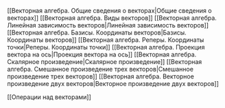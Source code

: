 [[Векторная алгебра. Общие сведения о векторах|Общие сведения о векторах]]
[[Векторная алгебра. Виды векторов]]
[[Векторная алгебра. Линейная зависимость векторов|Линейная зависимость векторов]]
[[Векторная алгебра. Базисы. Координаты векторов|Базисы. Координаты векторов]]
[[Векторная алгебра. Реперы. Координаты точки|Реперы. Координаты точки]]
[[Векторная алгебра. Проекция вектора на ось|Проекция вектора на ось]]
[[Векторная алгебра. Скалярное произведение|Скалярное произведение]]
[[Векторная алгебра. Смешанное произведение трех векторов|Смешанное произведение трех векторов]]
[[Векторная алгебра. Векторное произведение двух векторов|Векторное произведение двух векторов]]

[[Операции над векторами]]